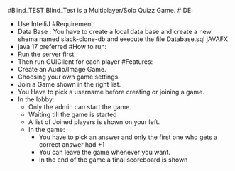 #Blind_TEST
Blind_Test is a Multiplayer/Solo Quizz Game.
#IDE:
- Use IntelliJ
#Requirement:
- Data Base : You have to create a local data base and create a new shema named slack-clone-db and execute the file Database.sql
jAVAFX
- java 17 preferred
#How to run:
- Run the server first
- Then run GUIClient for each player
#Features:
- Create an Audio/Image Game.
- Choosing your own game settings.
- Join a Game shown in the right list.
- You Have to pick a username before creating or joining a game.
- In the lobby:
    + Only the admin can start the game.
    + Waiting till the game is started
    + A list of Joined players is shown on your left.
    + In the game:
      + You have to pick an answer and only the first one who gets a correct answer had +1
      + You can leave the game whenever you want.
      + In the end of the game a final scoreboard is shown
      